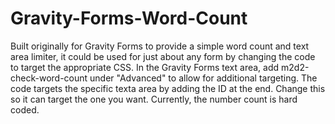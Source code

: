 # Gravity-Forms-Word-Count
Built originally for Gravity Forms to provide a simple word count and text area limiter, it could be used for just about any form by changing the code to target the appropriate CSS.
In the Gravity Forms text area, add m2d2-check-word-count under "Advanced" to allow for additional targeting.
The code targets the specific texta area by adding the ID at the end. Change this so it can target the one you want. Currently, the number count is hard coded. 
